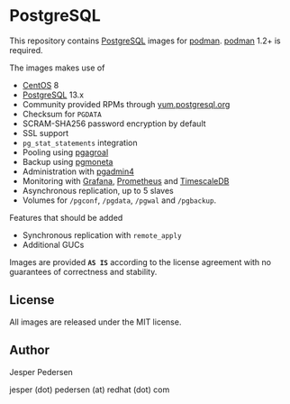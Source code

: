 # PostgreSQL

This repository contains [PostgreSQL](https://www.postgresql.org) images for [podman](https://podman.io/).
[podman](https://podman.io/) 1.2+ is required.

The images makes use of

* [CentOS](https://www.centos.org) 8
* [PostgreSQL](https://www.postgresql.org) 13.x
* Community provided RPMs through [yum.postgresql.org](https://yum.postgresql.org)
* Checksum for `PGDATA`
* SCRAM-SHA256 password encryption by default
* SSL support
* `pg_stat_statements` integration
* Pooling using [pgagroal](https://agroal.github.io/pgagroal/)
* Backup using [pgmoneta](https://pgmoneta.github.io/)
* Administration with [pgadmin4](https://www.pgadmin.org/)
* Monitoring with [Grafana](https://grafana.com/), [Prometheus](https://prometheus.io/) and [TimescaleDB](https://www.timescale.com/)
* Asynchronous replication, up to 5 slaves
* Volumes for `/pgconf`, `/pgdata`, `/pgwal` and `/pgbackup`.

Features that should be added

* Synchronous replication with `remote_apply`
* Additional GUCs

Images are provided **`AS IS`** according to the license agreement with
no guarantees of correctness and stability.

## License

All images are released under the MIT license.

## Author

Jesper Pedersen

jesper (dot) pedersen (at) redhat (dot) com
